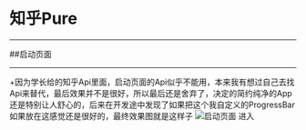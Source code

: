 # 知乎Pure
******
[启动页面]:https://github.com/TreeWhoAmI/zhihu/blob/master/image/Screenshot_2019-02-25-18-22-35-801_com.example.tr.png
[News界面]:https://github.com/TreeWhoAmI/zhihu/blob/master/image/Screenshot_2019-02-25-18-22-47-567_com.example.tr.png
[话题界面]:https://github.com/TreeWhoAmI/zhihu/blob/master/image/Screenshot_2019-02-25-18-22-50-605_com.example.tr.png
[热榜界面]:https://github.com/TreeWhoAmI/zhihu/blob/master/image/Screenshot_2019-02-25-18-23-04-494_com.example.tr.png
[栏目具体]:https://github.com/TreeWhoAmI/zhihu/blob/master/image/Screenshot_2019-02-25-18-23-14-877_com.example.tr.png
[评论加载未完成]:https://github.com/TreeWhoAmI/zhihu/blob/master/image/Screenshot_2019-02-25-18-23-17-876_com.example.tr.png
[评论加载完成]:https://github.com/TreeWhoAmI/zhihu/blob/master/image/Screenshot_2019-02-25-18-23-29-678_com.example.tr.png
[未点击具体评论]:https://github.com/TreeWhoAmI/zhihu/blob/master/image/Screenshot_2019-02-25-18-24-26-818_com.example.tr.png
[Web加载完成]:https://github.com/TreeWhoAmI/zhihu/blob/master/image/Screenshot_2019-02-25-18-23-27-068_com.example.tr.png
[评论赞按钮]:https://github.com/TreeWhoAmI/zhihu/blob/master/image/Screenshot_2019-02-25-22-09-23-928_com.example.tr.png
[顶部查询]:https://github.com/TreeWhoAmI/zhihu/blob/master/image/Screenshot_2019-02-25-22-09-53-808_com.example.tr.png
##启动页面
*******
+因为学长给的知乎Api里面，启动页面的Api似乎不能用，本来我有想过自己去找Api来替代，最后效果并不是很好，所以最后还是舍弃了，决定的简约纯净的App还是特别让人舒心的，后来在开发途中发现了如果把这个我自定义的ProgressBar如果放在这感觉还是很好的，最终效果图就是这样子
![启动页面]
进入
